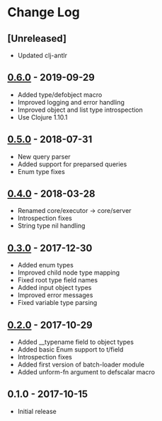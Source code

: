 # Change Log

## [Unreleased]

- Updated clj-antlr

## [0.6.0] - 2019-09-29

- Added type/defobject macro
- Improved logging and error handling
- Improved object and list type introspection
- Use Clojure 1.10.1

## [0.5.0] - 2018-07-31

- New query parser
- Added support for preparsed queries
- Enum type fixes

## [0.4.0] - 2018-03-28

- Renamed core/executor -> core/server
- Introspection fixes
- String type nil handling

## [0.3.0] - 2017-12-30

- Added enum types
- Improved child node type mapping
- Fixed root type field names
- Added input object types
- Improved error messages
- Fixed variable type parsing

## [0.2.0] - 2017-10-29

- Added \_\_typename field to object types
- Added basic Enum support to t/field
- Introspection fixes
- Added first version of batch-loader module
- Added unform-fn argument to defscalar macro


## 0.1.0 - 2017-10-15

- Initial release

[0.6.0]: https://github.com/ajk/specialist-server/compare/0.5.0...0.6.0
[0.5.0]: https://github.com/ajk/specialist-server/compare/0.4.0...0.5.0
[0.4.0]: https://github.com/ajk/specialist-server/compare/0.3.0...0.4.0
[0.3.0]: https://github.com/ajk/specialist-server/compare/0.2.0...0.3.0
[0.2.0]: https://github.com/ajk/specialist-server/compare/0.1.0...0.2.0
